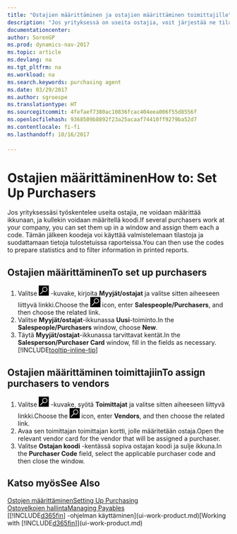 ```yaml
---
title: "Ostajien määrittäminen ja ostajien määrittäminen toimittajille"
description: "Jos yrityksessä on useita ostajia, voit järjestää ne tilastoanalyyseja varten."
documentationcenter: 
author: SorenGP
ms.prod: dynamics-nav-2017
ms.topic: article
ms.devlang: na
ms.tgt_pltfrm: na
ms.workload: na
ms.search.keywords: purchasing agent
ms.date: 03/29/2017
ms.author: sgroespe
ms.translationtype: HT
ms.sourcegitcommit: 4fefaef7380ac10836fcac404eea006f55d8556f
ms.openlocfilehash: 9368509b8892f23a25acaaf74410ff9279ba52d7
ms.contentlocale: fi-fi
ms.lasthandoff: 10/16/2017

---
```

# <a name="how-to-set-up-purchasers"></a><span data-ttu-id="f95b8-103">Ostajien määrittäminen</span><span class="sxs-lookup"><span data-stu-id="f95b8-103">How to: Set Up Purchasers</span></span>
<span data-ttu-id="f95b8-104">Jos yrityksessäsi työskentelee useita ostajia, ne voidaan määrittää ikkunaan, ja kullekin voidaan määritellä koodi.</span><span class="sxs-lookup"><span data-stu-id="f95b8-104">If several purchasers work at your company, you can set them up in a window and assign them each a code.</span></span> <span data-ttu-id="f95b8-105">Tämän jälkeen koodeja voi käyttää valmistelemaan tilastoja ja suodattamaan tietoja tulostetuissa raporteissa.</span><span class="sxs-lookup"><span data-stu-id="f95b8-105">You can then use the codes to prepare statistics and to filter information in printed reports.</span></span>

## <a name="to-set-up-purchasers"></a><span data-ttu-id="f95b8-106">Ostajien määrittäminen</span><span class="sxs-lookup"><span data-stu-id="f95b8-106">To set up purchasers</span></span>
1. <span data-ttu-id="f95b8-107">Valitse ![Etsi sivu tai raportti](media/ui-search/search_small.png "Etsi sivu tai raportti -kuvake") -kuvake, kirjoita **Myyjät/ostajat** ja valitse sitten aiheeseen liittyvä linkki.</span><span class="sxs-lookup"><span data-stu-id="f95b8-107">Choose the ![Search for Page or Report](media/ui-search/search_small.png "Search for Page or Report icon") icon, enter **Salespeople/Purchasers**, and then choose the related link.</span></span>
2. <span data-ttu-id="f95b8-108">Valitse **Myyjät/ostajat**-ikkunassa **Uusi**-toiminto.</span><span class="sxs-lookup"><span data-stu-id="f95b8-108">In the **Salespeople/Purchasers** window, choose **New**.</span></span>
3. <span data-ttu-id="f95b8-109">Täytä **Myyjät/ostajat**-ikkunassa tarvittavat kentät.</span><span class="sxs-lookup"><span data-stu-id="f95b8-109">In the **Salesperson/Purchaser Card** window, fill in the fields as necessary.</span></span> [!INCLUDE[tooltip-inline-tip](includes/tooltip-inline-tip_md.md)]

## <a name="to-assign-purchasers-to-vendors"></a><span data-ttu-id="f95b8-110">Ostajien määrittäminen toimittajiin</span><span class="sxs-lookup"><span data-stu-id="f95b8-110">To assign purchasers to vendors</span></span>
1. <span data-ttu-id="f95b8-111">Valitse ![Etsi sivu tai raportti](media/ui-search/search_small.png "Etsi sivu tai raportti -kuvake") -kuvake, syötä **Toimittajat** ja valitse sitten aiheeseen liittyvä linkki.</span><span class="sxs-lookup"><span data-stu-id="f95b8-111">Choose the ![Search for Page or Report](media/ui-search/search_small.png "Search for Page or Report icon") icon, enter **Vendors**, and then choose the related link.</span></span>
2. <span data-ttu-id="f95b8-112">Avaa sen toimittajan toimittajan kortti, jolle määritetään ostaja.</span><span class="sxs-lookup"><span data-stu-id="f95b8-112">Open the relevant vendor card for the vendor that will be assigned a purchaser.</span></span>
3. <span data-ttu-id="f95b8-113">Valitse **Ostajan koodi** -kentässä sopiva ostajan koodi ja sulje ikkuna.</span><span class="sxs-lookup"><span data-stu-id="f95b8-113">In the **Purchaser Code** field, select the applicable purchaser code and then close the window.</span></span>

## <a name="see-also"></a><span data-ttu-id="f95b8-114">Katso myös</span><span class="sxs-lookup"><span data-stu-id="f95b8-114">See Also</span></span>
[<span data-ttu-id="f95b8-115">Ostojen määrittäminen</span><span class="sxs-lookup"><span data-stu-id="f95b8-115">Setting Up Purchasing</span></span>](purchasing-setup-purchasing.md)  
[<span data-ttu-id="f95b8-116">Ostovelkojen hallinta</span><span class="sxs-lookup"><span data-stu-id="f95b8-116">Managing Payables</span></span>](payables-manage-payables.md)  
<span data-ttu-id="f95b8-117">[[!INCLUDE[d365fin](includes/d365fin_md.md)] -ohjelman käyttäminen](ui-work-product.md)</span><span class="sxs-lookup"><span data-stu-id="f95b8-117">[Working with [!INCLUDE[d365fin](includes/d365fin_md.md)]](ui-work-product.md)</span></span>

